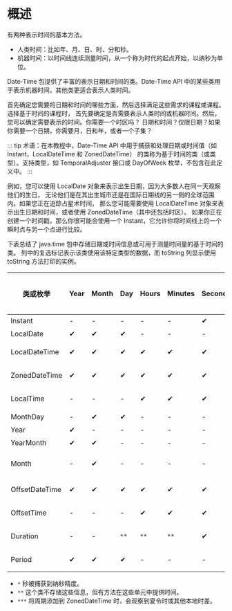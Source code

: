 # 概述

有两种表示时间的基本方法。

* 人类时间：比如年、月、日、时、分和秒。
* 机器时间：以时间线连续测量时间，从一个称为时代的起点开始，以纳秒为单位。

Date-Time 包提供了丰富的表示日期和时间的类。Date-Time API 中的某些类用于表示机器时间，其他类更适合表示人类时间。

首先确定您需要的日期和时间的哪些方面，然后选择满足这些需求的课程或课程。选择基于时间的课程时，
首先要确定是否需要表示人类时间或机器时间。然后，您可以确定需要表示的时间。你需要一个时区吗？
日期和时间？仅限日期？如果你需要一个日期，你需要月，日和年，或者一个子集？

::: tip
术语：在本教程中，Date-Time API 中用于捕获和处理日期或时间值（如 Instant，LocalDateTime 和 ZonedDateTime）
的类称为基于时间的类（或类型）。支持类型，如 TemporalAdjuster 接口或 DayOfWeek 枚举，不包含在此定义中。
:::

例如，您可以使用 LocalDate 对象来表示出生日期，因为大多数人在同一天观察他们的生日，
无论他们是在其出生城市还是在国际日期线的另一侧的全球范围内。如果您正在追踪占星术时间，
那么您可能需要使用 LocalDateTime 对象来表示出生日期和时间，或者使用 ZonedDateTime（其中还包括时区）。
如果你正在创建一个时间戳，那么你很可能会使用一个 Instant，它允许你将时间线上的一个瞬时点与另一个点进行比较。

下表总结了 java.time 包中存储日期或时间信息或可用于测量时间量的基于时间的类。
列中的复选标记表示该类使用该特定类型的数据，而 toString 列显示使用 toString 方法打印的实例。

类或枚举       | Year | Month | Day  | Hours | Minutes | Seconds* | 区域偏移 / Zone Offset | 区域 ID / Zone ID | toString 输出                             | 相关课程
---------------|------|-------|------|-------|---------|----------|------------------------|-------------------|-------------------------------------------|---------------------------------------
Instant        | -    | -     | -    | -     | -       | ✔        | -                      | -                 | 2013-08-20T15：16：26.355Z                | [瞬时](./instant.md)
LocalDate      | ✔    | ✔     | ✔    | -     | -       | -        | -                      | -                 | 2013-08-20                                | [日期类 ](./date.md)
LocalDateTime  | ✔    | ✔     | ✔    | ✔     | ✔       | ✔        | -                      | -                 | 2013-08-20T08:16:26.937                   | [日期和时间类 ](./datetime.md)
ZonedDateTime  | ✔    | ✔     | ✔    | ✔     | ✔       | ✔        | ✔                      | ✔                 | 2013-08-21T00:16:26.941+09:00[Asia/Tokyo] | [时区和偏移类](./timezones.md)
LocalTime      | -    | -     | -    | ✔     | ✔       | ✔        | -                      | -                 | 08:16:26.943                              | [日期和时间类 ](./iso/datetime.md)
MonthDay       | -    | ✔     | ✔    | -     | -       | -        | -                      | -                 | --08-20                                   | [日期类 ](./date.md)
Year           | ✔    | -     | -    | -     | -       | -        | -                      | -                 | 2013                                      | [日期类 ](./date.md)
YearMonth      | ✔    | ✔     | -    | -     | -       | -        | -                      | -                 | 2013-08                                   | [日期类 ](./date.md)
Month          | -    | ✔     | -    | -     | -       | -        | -                      | -                 | AUGUST                                    | [DayOfWeek and Month Enums](./enum.md)
OffsetDateTime | ✔    | ✔     | ✔    | ✔     | ✔       | ✔        | -                      | -                 | 2013-08-20T08:16:26.954-07:00             | [时区和偏移类](./timezones.md)
OffsetTime     | -    | -     | -    | ✔     | ✔       | ✔        | -                      | -                 | -                                         | [时区和偏移类](./timezones.md)
Duration       | -    | -     | `**` | `**`  | `**`    | ✔        | -                      | -                 | PT20H (20 hours)                          | [周期和持续时间](./period.md)
Period         | ✔    | ✔     | ✔    | -     | -       | -        | `***`                  | `***`             | P10D (10 days)                            | [周期和持续时间](./period.md)

* `*` 秒被捕获到纳秒精度。
* `**` 这个类不存储这些信息，但有方法在这些单元中提供时间。
* `***` 将周期添加到 ZonedDateTime 时，会观察到夏令时或其他本地时差。
